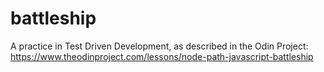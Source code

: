 # battleship
A practice in Test Driven Development, as described in the Odin Project: https://www.theodinproject.com/lessons/node-path-javascript-battleship
